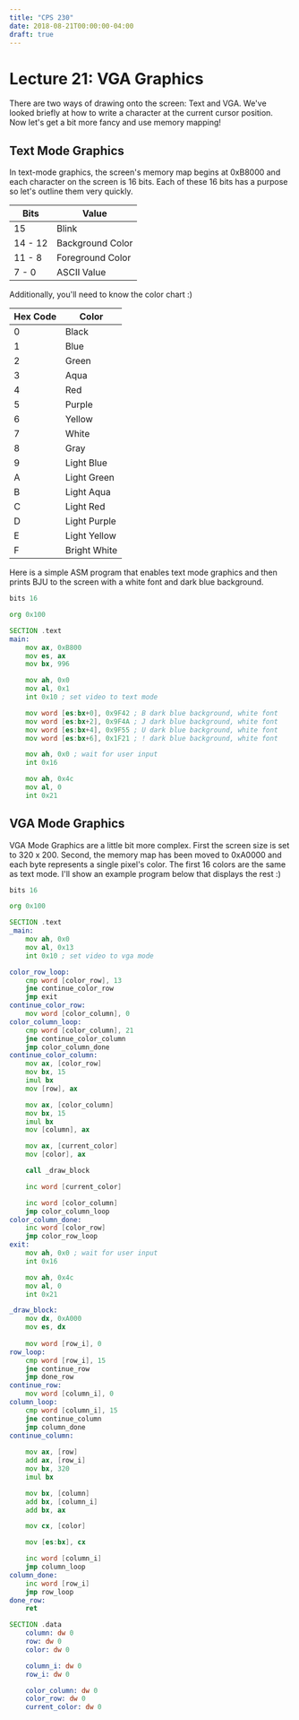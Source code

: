 ```yaml
---
title: "CPS 230"
date: 2018-08-21T00:00:00-04:00
draft: true
---
```


# Lecture 21: VGA Graphics

There are two ways of drawing onto the screen: Text and VGA.  We've looked briefly at how to write a character at the current cursor position.  Now let's get a bit more fancy and use memory mapping!

## Text Mode Graphics

In text-mode graphics, the screen's memory map begins at 0xB8000 and each character on the screen is 16 bits.  Each of these 16 bits has a purpose so let's outline them very quickly.

| Bits | Value |
| --- | --- |
| 15 | Blink | 
| 14 - 12 | Background Color |
| 11 - 8 | Foreground Color |
| 7 - 0 | ASCII Value |

Additionally, you'll need to know the color chart :)

| Hex Code | Color |
| --- | --- |
| 0 | Black |
| 1 | Blue |
| 2 | Green |
| 3 | Aqua |
| 4 | Red |
| 5 | Purple |
| 6 | Yellow |
| 7 | White |
| 8 | Gray |
| 9 | Light Blue |
| A | Light Green |
| B | Light Aqua |
| C | Light Red |
| D | Light Purple |
| E | Light Yellow |
| F | Bright White |

Here is a simple ASM program that enables text mode graphics and then prints BJU to the screen with a white font and dark blue background.

``` asm
bits 16

org 0x100

SECTION .text
main:
	mov ax, 0xB800
	mov es, ax
	mov bx, 996

	mov ah, 0x0
	mov al, 0x1
	int 0x10 ; set video to text mode

	mov word [es:bx+0], 0x9F42 ; B dark blue background, white font
	mov word [es:bx+2], 0x9F4A ; J dark blue background, white font
	mov word [es:bx+4], 0x9F55 ; U dark blue background, white font
	mov word [es:bx+6], 0x1F21 ; ! dark blue background, white font

	mov ah, 0x0 ; wait for user input
	int 0x16

	mov ah, 0x4c
	mov al, 0
	int 0x21
```

## VGA Mode Graphics

VGA Mode Graphics are a little bit more complex.  First the screen size is set to 320 x 200.  Second, the memory map has been moved to 0xA0000 and each byte represents a single pixel's color.  The first 16 colors are the same as text mode.  I'll show an example program below that displays the rest :)

``` asm
bits 16

org 0x100

SECTION .text
_main:
	mov ah, 0x0
	mov al, 0x13
	int 0x10 ; set video to vga mode

color_row_loop:
	cmp word [color_row], 13
	jne continue_color_row
	jmp exit
continue_color_row:
	mov word [color_column], 0
color_column_loop:
	cmp word [color_column], 21
	jne continue_color_column
	jmp color_column_done
continue_color_column:
	mov ax, [color_row]
	mov bx, 15
	imul bx
	mov [row], ax

	mov ax, [color_column]
	mov bx, 15
	imul bx
	mov [column], ax

	mov ax, [current_color]
	mov [color], ax

	call _draw_block

	inc word [current_color]

	inc word [color_column]
	jmp color_column_loop
color_column_done:
	inc word [color_row]
	jmp color_row_loop
exit:
	mov ah, 0x0 ; wait for user input
	int 0x16

	mov ah, 0x4c
	mov al, 0
	int 0x21

_draw_block:
	mov dx, 0xA000
	mov es, dx
	
	mov word [row_i], 0
row_loop:
	cmp word [row_i], 15
	jne continue_row
	jmp done_row
continue_row:
	mov word [column_i], 0
column_loop:
	cmp word [column_i], 15
	jne continue_column
	jmp column_done
continue_column:
	
	mov ax, [row]
	add ax, [row_i]
	mov bx, 320
	imul bx

	mov bx, [column]
	add bx, [column_i]
	add bx, ax

	mov cx, [color]

	mov [es:bx], cx

	inc word [column_i]
	jmp column_loop
column_done:
	inc word [row_i]
	jmp row_loop
done_row:
	ret

SECTION .data
	column: dw 0
	row: dw 0
	color: dw 0

	column_i: dw 0
	row_i: dw 0

	color_column: dw 0
	color_row: dw 0
	current_color: dw 0
```